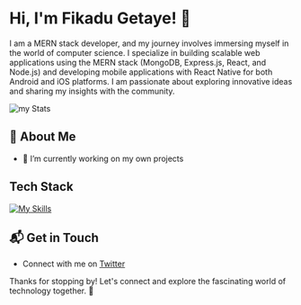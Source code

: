 # Hi, I'm Fikadu Getaye! 👋

I am a MERN stack developer, and my journey involves immersing myself in the world of computer science. I specialize in building scalable web applications using the MERN stack (MongoDB, Express.js, React, and Node.js) and developing mobile applications with React Native for both Android and iOS platforms. I am passionate about exploring innovative ideas and sharing my insights with the community.

![my Stats](https://github-readme-stats.vercel.app/api?username=silamlak&theme=vue-dark&show_icons=true&hide_border=true&count_private=true)

## 🚀 About Me

- 🔭 I’m currently working on my own projects


## Tech Stack
[![My Skills](https://skillicons.dev/icons?i=html,css,javascript,tailwind,react,redux,nodejs,express,mongodb,firebase,git&perline=3)](https://skillicons.dev)



## 📬 Get in Touch

- Connect with me on [Twitter](https://x.com/FikaduGeta44574)

Thanks for stopping by! Let's connect and explore the fascinating world of technology together. 🚀



<!--

Here are some ideas to get you started:

- 🔭 I’m currently working on ...
- 🌱 I’m currently learning ...
- 👯 I’m looking to collaborate on ...
- 🤔 I’m looking for help with ...
- 💬 Ask me about ...
- 📫 How to reach me: ...
- 😄 Pronouns: ...
- ⚡ Fun fact: ...
-->



